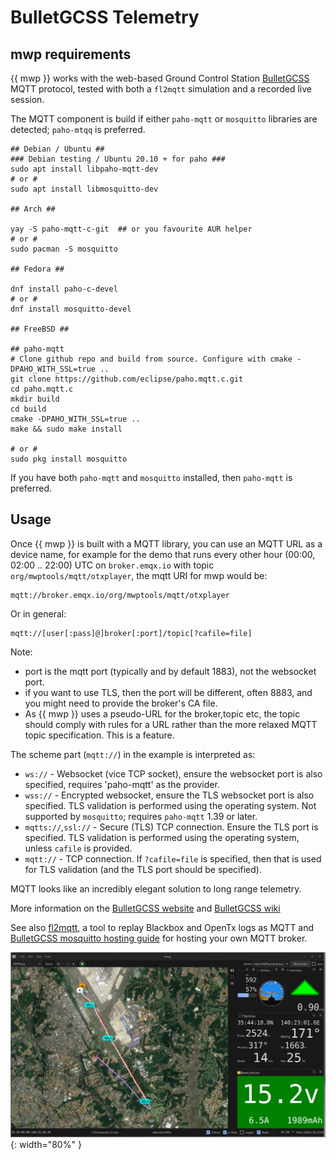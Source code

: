 
# BulletGCSS Telemetry

## mwp requirements

{{ mwp }} works with the web-based Ground Control Station [BulletGCSS](https://bulletgcss.fpvsampa.com/) MQTT protocol, tested with both a `fl2mqtt` simulation and a recorded live session.

The MQTT component is build if either `paho-mqtt` or `mosquitto` libraries are detected; `paho-mtqq` is preferred.

    ## Debian / Ubuntu ##
    ### Debian testing / Ubuntu 20.10 + for paho ###
    sudo apt install libpaho-mqtt-dev
    # or #
    sudo apt install libmosquitto-dev

    ## Arch ##

    yay -S paho-mqtt-c-git  ## or you favourite AUR helper
    # or #
    sudo pacman -S mosquitto

    ## Fedora ##

    dnf install paho-c-devel
    # or #
    dnf install mosquitto-devel

    ## FreeBSD ##

    ## paho-mqtt
    # Clone github repo and build from source. Configure with cmake -DPAHO_WITH_SSL=true ..
    git clone https://github.com/eclipse/paho.mqtt.c.git
    cd paho.mqtt.c
    mkdir build
    cd build
    cmake -DPAHO_WITH_SSL=true ..
    make && sudo make install

    # or #
    sudo pkg install mosquitto

If you have both `paho-mqtt` and `mosquitto` installed, then `paho-mqtt` is preferred.

## Usage

Once {{ mwp }} is built with a MQTT library, you can use an MQTT URL as a device name, for example for the demo that runs every other hour (00:00, 02:00 .. 22:00) UTC on `broker.emqx.io` with topic `org/mwptools/mqtt/otxplayer`, the mqtt URI for mwp would be:

    mqtt://broker.emqx.io/org/mwptools/mqtt/otxplayer

Or in general:

    mqtt://[user[:pass]@]broker[:port]/topic[?cafile=file]

Note:

* port is the mqtt port (typically and by default 1883), not the websocket port.
* if you want to use TLS, then the port will be different, often 8883, and you might need to provide the broker's CA file.
* As {{ mwp }} uses a pseudo-URL for the broker,topic etc, the topic should comply with rules for a URL rather than the more relaxed MQTT topic specification. This is a feature.

The scheme part (`mqtt://`) in the example is interpreted as:

* `ws://` - Websocket (vice TCP socket), ensure the websocket port is also specified, requires 'paho-mqtt' as the provider.
* `wss://` - Encrypted websocket, ensure the TLS websocket port is also specified. TLS validation is performed using the operating system. Not supported by `mosquitto`; requires `paho-mqtt` 1.39 or later.
* `mqtts://`,`ssl://` - Secure (TLS) TCP connection. Ensure the TLS port is specified. TLS validation is performed using the operating system, unless `cafile` is provided.
* `mqtt://` - TCP connection. If `?cafile=file` is specified, then that is used for TLS validation (and the TLS port should be specified).

MQTT looks like an incredibly elegant solution to long range telemetry.

More information on the [BulletGCSS website](https://bulletgcss.fpvsampa.com/) and [BulletGCSS wiki](https://github.com/danarrib/BulletGCSS/wiki)

See also [fl2mqtt](https://github.com/stronnag/bbl2kml), a tool to replay Blackbox and OpenTx logs as MQTT and [BulletGCSS mosquitto hosting guide](https://github.com/danarrib/BulletGCSS/wiki/Self-Hosting-a-MQTT-server--(broker)) for hosting your own MQTT broker.

![mqtt-image](images/mqtt-replay.png){: width="80%" }
